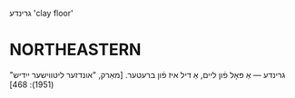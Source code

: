 גרינדע
'clay floor'

NORTHEASTERN
==============

גרינדע — אַ פּאָל פֿון ליים, אַ דיל איז פֿון ברעטער. 
[מאַרק, "אונדזער ליטווישער ייִדיש" (1951): 468]